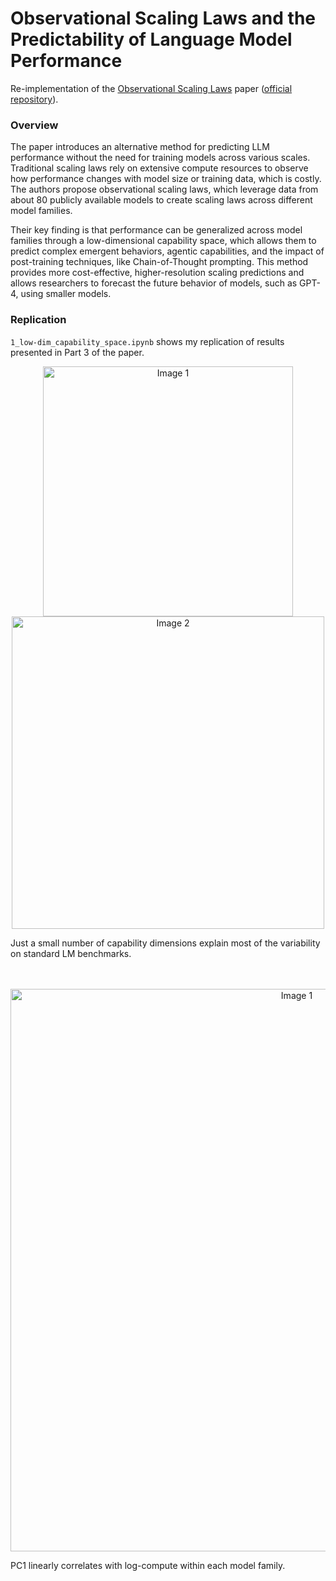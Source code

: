 # Observational Scaling Laws and the Predictability of Language Model Performance

Re-implementation of the [Observational Scaling Laws](https://arxiv.org/abs/2405.10938) paper ([official repository](https://github.com/ryoungj/ObsScaling/tree/main)).

### Overview

The paper introduces an alternative method for predicting LLM performance without the need for training models across various scales. Traditional scaling laws rely on extensive compute resources to observe how performance changes with model size or training data, which is costly. The authors propose observational scaling laws, which leverage data from about 80 publicly available models to create scaling laws across different model families.

Their key finding is that performance can be generalized across model families through a low-dimensional capability space, which allows them to predict complex emergent behaviors, agentic capabilities, and the impact of post-training techniques, like Chain-of-Thought prompting. This method provides more cost-effective, higher-resolution scaling predictions and allows researchers to forecast the future behavior of models, such as GPT-4, using smaller models.

### Replication

```1_low-dim_capability_space.ipynb``` shows my replication of results presented in Part 3 of the paper.

<p align="center">
  <img src="assets/pca_explained_variance.png" alt="Image 1" width="400"/>
  <img src="assets/pca_components.png" alt="Image 2" width="500"/>
</p>
Just a small number of capability dimensions explain most of the variability on standard LM benchmarks.
<br><br><br>

<p align="center">
  <img src="assets/pc1.png" alt="Image 1" width="900"/>
</p>
PC1 linearly correlates with log-compute within each model family.
